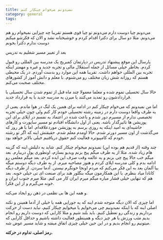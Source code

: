 ```yaml
---
title: نمی‌دونم می‌خوام چیکار کنم 
category: general
tags:  
---
```



می‌دونم چیا دوست دارم
می‌دونم تو چیا قوی هستم 
تقریبا چه چیزایی نمیخوام رو هم می‌دونم. مثلا دو سال برای دکترا اقدام کردم و خوشبختانه نشد و الان که فکرشو میکنم دوست ندارم دکترا بخونم


بعد از تغییر مسیر شغلیم به تدریس 

پارسال این موقع پیشنهاد تدریس در دپارتمان کمبریج یک مدرسه بین المللی رو قبول کردم. بخاطر خیلی مسائل از جمله استقلال مالی و تجربه جدید و غیره و مهمتر اینکه تجربه بین المللی خواهم داشت.
تقریبا همه این موارد رو بدست آوردم. در یک محیطی هستم که روزانه شش زبان مختلف رو می‌شنوم. با معلم و دانش آموز از کشورهای مختلف صحبت می‌کنم.

حالا سال تحسیلی تموم شده و معلما معمولا چند ماه قبل از تموم شدن سال تحسیلی یا قراردادشون رو تمدید می‌کنند یا میرن یه مدرسه جدید با یه قرارداد جدید. 

اما من نمیدونم که می‌خوام چیکار کنم در ادامه برای همین یک لنگ در هوا ماندم. یعنی از یه طرف واقعا دوست دارم در زمینه رشته تحسیلی خودم کار کنم ولی چون خیلی تجربه تخصصی ندارم از مسیرم دور شدم و باعث شده در اعتماد به نفسم در اپلای برای این پوزیشن ها تاثیرگذار باشه. یعنی از اول دانشگاه افتادم تو مسیر ساپورت و کارهای حاشیه‌ای به امید اینکه یه روزی برسم به پوزیشن موردعلاقه‌ام. اما با هر روز که می‌گذشت از اون مسیر دورتر شدم. حالا اومدم معلم شدم. 
حقیقتش اینه که اگر تو رشته خودم که کامپیوتره فعالیت کنم حقوق دریافتیم خیلی بالاتر خواهد بود.

چند وقته (از قدیم هم بوده این) نمیدونم میخوام چیکار کنم. شاید یه دلیلش اینه که گزینه هام زیاد شده. مثلا از یه طرف میگم پیج بزنم ویدیو بسازم، اونطوری پول دربیارم. بعد میگم خب حالا پیج چی بزنم و یه عالمه وقت صرف این ایده کردم.
بعد میگم معلمی رو ادامه بدم و کلی مدرسه اپلای کردم و هنوز مصاحبه میرم.
از یه طرف دیگه دوستم میگه بیا آلمان بعد به این فکر می‌کنم که مردم اونجا خونگرم نیستن. آدما سردن. 
از طرف دیگه کانادا میاد بنظرم.
یا این همکارمون میگه بنگلور هند برای صنعت ای تی خیلی خوبه.
بعد هم که تنهایی خیلی فشار میاره میگم میرم ایران کار می کنم. مثلا میرم جنوب ایران و خونه می‌گیرم و از این فکرا. 


و همه این ها بی نظمی در ذهن رو ایجاد می‌کنه. 

اما چیزی که الان دیگه متوجه شدم اینه که یه جورایی همه یا خیلی از آدما همینن و نکته اصلی اینه که با اینکه نمیدونیم چی می‌خوایم یا میخوایم چیکار کنیم، نباید دست از حرکت برداریم و زندگی رو تعطیل کنیم. باید بلند شیم و مثلا کارایی که دوست داریم رو انجام بدیم مثب ورزش یا هر چیز دیگه و همینطور فعالیت داشته باشیم و حداقل کارایی که میتونیم رو انجام بدیم و در این حین خیلی چیزی اتفاق میفته و شاید مسیر عوض شه. 

**رمز اصلی، تداوم در حرکته.**